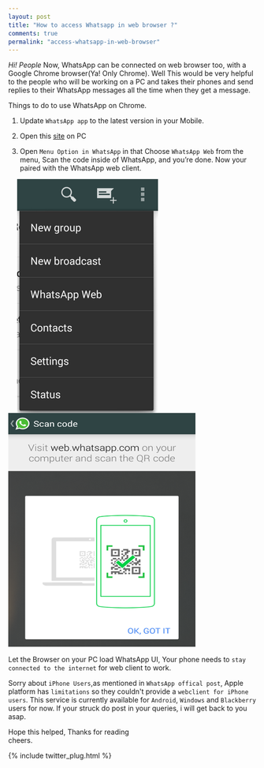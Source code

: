 ```yaml
---
layout: post
title: "How to access Whatsapp in web browser ?"
comments: true
permalink: "access-whatsapp-in-web-browser"
---
```


*Hi! People* Now, WhatsApp can be connected on web browser too, with a Google Chrome browser(Ya! Only Chrome). Well This would be very helpful to the people who will be working on a PC and takes their phones and send replies to their WhatsApp messages all the time when they get a message.

Things to do to use WhatsApp on Chrome.

1. Update `WhatsApp app` to the latest version in your Mobile.

2. Open this [site](https://web.whatsapp.com/) on PC

3. Open `Menu Option in WhatsApp` in that Choose `WhatsApp Web` from the menu, Scan the code inside of WhatsApp, and you’re done. Now your paired with the WhatsApp web client. 

<img src="/assets/menu-select.png" style="float:left;padding-left:18px"/>
<img src="/assets/scan-inside-whatsapp.png" style="width: 380px;height:474px" />

Let the Browser on your PC load WhatsApp UI, Your phone needs to `stay connected to the internet` for web client to work.

Sorry about `iPhone Users`,as mentioned in `WhatsApp offical post`, Apple platform has `limitations` so they couldn't provide a `webclient for iPhone users`. This service is currently available for `Android`, `Windows` and `Blackberry` users for now. If your struck do post in your queries, i will get back to you asap.

Hope this helped, Thanks for reading <br>
cheers.

{% include twitter_plug.html %}
